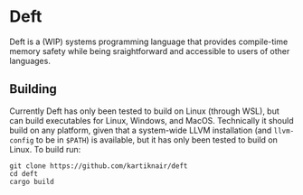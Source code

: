 # Deft

Deft is a (WIP) systems programming language that provides compile-time memory safety while being sraightforward and accessible to users of other languages.

## Building

Currently Deft has only been tested to build on Linux (through WSL), but can build executables for Linux, Windows, and MacOS. Technically it should build on any platform, given that a system-wide LLVM installation (and `llvm-config` to be in `$PATH`) is available, but it has only been tested to build on Linux. To build run:

```shell
git clone https://github.com/kartiknair/deft
cd deft
cargo build
```
